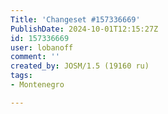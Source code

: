 ```yaml
---
Title: 'Changeset #157336669'
PublishDate: 2024-10-01T12:15:27Z
id: 157336669
user: lobanoff
comment: ''
created_by: JOSM/1.5 (19160 ru)
tags:
- Montenegro

---
```

